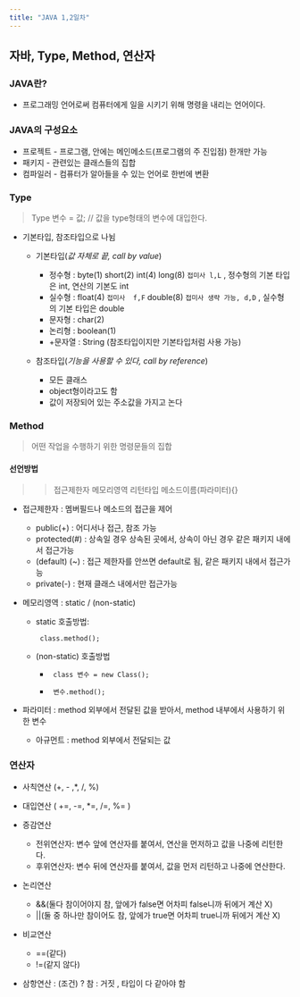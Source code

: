 ```yaml
---
title: "JAVA 1,2일차"
---
```

자바, Type, Method, 연산자
------------------------------------------
### JAVA란?
* 프로그래밍 언어로써 컴퓨터에게 일을 시키기 위해 명령을 내리는 언어이다.

### JAVA의 구성요소
* 프로젝트 - 프로그램, 안에는 메인메소드(프로그램의 주 진입점) 한개만 가능
* 패키지 - 관련있는 클래스들의 집합
* 컴파일러 - 컴퓨터가 알아들을 수 있는 언어로 한번에 변환

### Type
> Type 변수 = 값;    // 값을 type형태의 변수에 대입한다.

- 기본타입, 참조타입으로 나뉨
  - 기본타입(*값 자체로 끝, call by value*)
    - 정수형 : byte(1) short(2)  int(4)  long(8) `접미사 l,L` , 정수형의 기본 타입은 int, 연산의 기본도 int
    - 실수형 : float(4) `접미사  f,F`  double(8) `접미사 생략 가능, d,D` , 실수형의 기본 타입은 double
    - 문자형 : char(2)
    - 논리형 : boolean(1)
    - +문자열 : String (참조타입이지만 기본타입처럼 사용 가능)
  
  - 참조타입(*기능을 사용할 수 있다, call by reference*)
    - 모든 클래스
    - object형이라고도 함
    - 값이 저장되어 있는 주소값을 가지고 논다

### Method
> 어떤 작업을 수행하기 위한 명령문들의 집합

#### 선언방법
>> 접근제한자 메모리영역 리턴타입 메소드이름(파라미터){}

 - 접근제한자 : 멤버필드나 메소드의 접근을 제어
   - public(+)     : 어디서나 접근, 참조 가능
   - protected(#)  : 상속일 경우 상속된 곳에서, 상속이 아닌 경우 같은 패키지 내에서 접근가능
   - (default) (~) : 접근 제한자를 안쓰면 default로 됨, 같은 패키지 내에서 접근가능
   - private(-)    : 현재 클래스 내에서만 접근가능

 - 메모리영역 : static / (non-static)
   - static 호출방법: <pre><code> class.method(); </code></pre>

   - (non-static) 호출방법
     - <pre><code> class 변수 = new Class(); </code></pre>
     - <pre><code> 변수.method(); </code></pre>

 - 파라미터 : method 외부에서 전달된 값을 받아서, method 내부에서 사용하기 위한 변수
   - 아규먼트 : method 외부에서 전달되는 값
   
### 연산자

- 사칙연산 (+, - ,*, /, %)

- 대입연산 ( +=, -=, *=, /=, %= )

- 증감연산
   - 전위연산자: 변수 앞에 연산자를 붙여서, 연산을 먼저하고 값을 나중에 리턴한다.
   - 후위연산자: 변수 뒤에 연산자를 붙여서, 값을 먼저 리턴하고 나중에 연산한다.

- 논리연산
  - &&(둘다 참이어야지 참, 앞에가 false면 어차피 false니까 뒤에거 계산 X)
  - ||(둘 중 하나만 참이어도 참, 앞에가 true면 어차피 true니까 뒤에거 계산 X)

- 비교연산
  - ==(같다)
  - !=(같지 않다)

- 삼항연산 : (조건) ? 참 : 거짓 , 타입이 다 같아야 함

